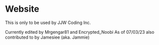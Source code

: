 # Website
This is only to be used by JJW Coding Inc.

Currently edited by Mrgengar81 and Encrypted_Noobi
As of 07/03/23 also contributed to by Jamesiee (aka. Jammie)
